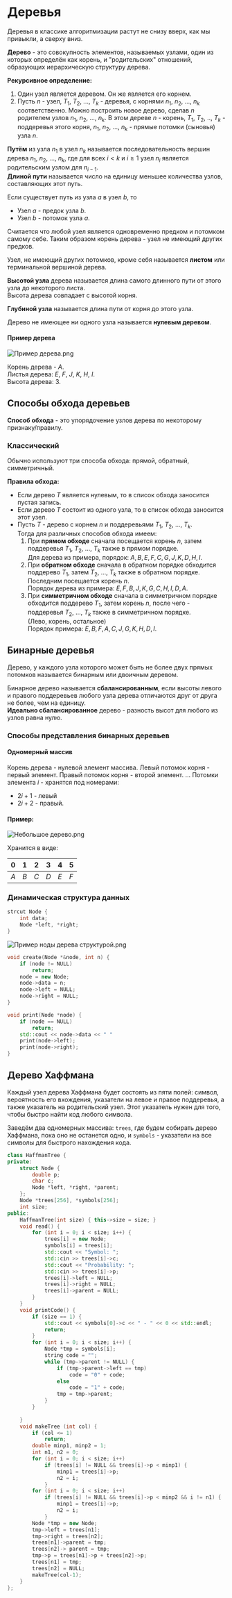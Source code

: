 # Деревья

Деревья в классике алгоритмизации растут не снизу вверх, как мы привыкли, а сверху вниз.

**Дерево** - это совокупность элементов, называемых узлами, один из которых определён как корень, и "родительских" отношений, образующих иерархическую структуру дерева.

**Рекурсивное определение:**
1. Один узел является деревом. Он же является его корнем.
2. Пусть $n$ - узел, $T_1$, $T_2$, ..., $T_k$ - деревья, с корнями $n_1$, $n_2$, ..., $n_k$ соответственно. Можно построить новое дерево, сделав $n$ родителем узлов $n_1$, $n_2$, ..., $n_k$. В этом дереве $n$ - корень, $T_1$, $T_2$, .., $T_k$ - поддеревья этого корня, $n_1$, $n_2$, ..., $n_k$ - прямые потомки (сыновья) узла $n$.

**Путём** из узла $n_1$ в узел $n_k$ называется последовательность вершин дерева $n_1$, $n_2$, ..., $n_k$, где для всех $i < k$ и $i \geq 1$ узел $n_i$ является родительским узлом для $n_{i-1}$.  
**Длиной пути** называется число на единицу меньшее количества узлов, составляющих этот путь.

Если существует путь из узла $a$ в узел $b$, то
- Узел $a$ - предок узла $b$.
- Узел $b$ - потомок узла $a$.

Считается что любой узел является одновременно предком и потомком самому себе. Таким образом корень дерева - узел не имеющий других предков.

Узел, не имеющий других потомков, кроме себя называется **листом** или терминальной вершиной дерева.

**Высотой узла** дерева называется длина самого длинного пути от этого узла до некоторого листа.  
Высота дерева совпадает с высотой корня.

**Глубиной узла** называется длина пути от корня до этого узла.

Дерево не имеющее ни одного узла называется **нулевым деревом**.


#### Пример дерева

![Пример дерева.png](../%D0%9F%D1%80%D0%B8%D0%BC%D0%B5%D1%80%20%D0%B4%D0%B5%D1%80%D0%B5%D0%B2%D0%B0.png#)

Корень дерева - $A$.  
Листья дерева: $E$, $F$, $J$, $K$, $H$, $I$.  
Высота дерева: $3$.

## Способы обхода деревьев

**Способ обхода** - это упорядочение узлов дерева по некоторому признаку/правилу.
### Классический

Обычно используют три способа обхода: прямой, обратный, симметричный.

**Правила обхода:**
- Если дерево $T$ является нулевым, то в список обхода заносится пустая запись.
- Если дерево $T$ состоит из одного узла, то в список обхода заносится этот узел.
- Пусть $T$ - дерево с корнем $n$ и поддеревьями $T_1$, $T_2$, ..., $T_k$.  
	Тогда для различных способов обхода имеем:
	1. При **прямом обходе** сначала посещается корень $n$, затем поддеревья $T_1$, $T_2$, ..., $T_k$ также в прямом порядке.  
		Для дерева из примера, порядок: $A,B,E,F,C,G,J,K,D,H,I$.
	2. При **обратном обходе** сначала в обратном порядке обходится поддерево $T_1$, затем $T_2$, ..., $T_k$ также в обратном порядке. Последним посещается корень $n$.  
		Порядок дерева из примера: $E,F,B,J,K,G,C,H,I,D,A$.
	3. При **симметричном обходе** сначала в симметричном порядке обходится поддерево $T_1$, затем корень $n$, после чего - поддеревья $T_2$, ..., $T_k$ также в симметричном порядке.  
		(Лево, корень, остальное)  
		Порядок примера: $E,B,F,A,C,J,G,K,H,D,I$.

## Бинарные деревья

Дерево, у каждого узла которого может быть не более двух прямых потомков называется бинарным или двоичным деревом.

Бинарное дерево называется **сбалансированным**, если высоты левого и правого поддеревьев любого узла дерева отличаются друг от друга не более, чем на единицу.  
**Идеально сбалансированное** дерево - разность высот для любого из узлов равна нулю.

### Способы представления бинарных деревьев

#### Одномерный массив

Корень дерева - нулевой элемент массива.
Левый потомок корня - первый элемент.
Правый потомок корня - второй элемент.
...
Потомки элемента $i$ - хранятся под номерами:
- $2i+1$ - левый
- $2i+2$ - правый.

#### Пример:
![Небольшое дерево.png](../%D0%9D%D0%B5%D0%B1%D0%BE%D0%BB%D1%8C%D1%88%D0%BE%D0%B5%20%D0%B4%D0%B5%D1%80%D0%B5%D0%B2%D0%BE.png#)

Хранится в виде:

| 0   | 1   | 2   | 3   | 4   | 5   |
| --- | --- | --- | --- | --- | --- |
| $A$ | $B$ | $C$ | $D$ | $E$ | $F$   |

### Динамическая структура данных

```cpp
strcut Node {
	int data;
	Node *left, *right;
}
```
![Пример ноды дерева структурой.png](../%D0%9F%D1%80%D0%B8%D0%BC%D0%B5%D1%80%20%D0%BD%D0%BE%D0%B4%D1%8B%20%D0%B4%D0%B5%D1%80%D0%B5%D0%B2%D0%B0%20%D1%81%D1%82%D1%80%D1%83%D0%BA%D1%82%D1%83%D1%80%D0%BE%D0%B9.png#)
```cpp
void create(Node *&node, int n) {
	if (node != NULL)
		return;
	node = new Node;
	node->data = n;
	node->left = NULL;
	node->right = NULL;
}

void print(Node *node) {
	if (node == NULL)
		return;
	std::cout << node->data << " "
	print(node->left);
	print(node->right);
}
```

## Дерево Хаффмана

Каждый узел дерева Хаффмана будет состоять из пяти полей: символ, вероятность его вхождения, указатели на левое и правое поддеревья, а также указатель на родительский узел. Этот указатель нужен для того, чтобы быстро найти код любого символа.

Заведём два одномерных массива: `trees`, где будем собирать дерево Хаффмана, пока оно не останется одно, и `symbols` - указатели на все символы для быстрого нахождения кода.

```cpp
class HaffmanTree {
private:
	struct Node {
		double p;
		char c;
		Node *left, *right, *parent;
	};
	Node *trees[256], *symbols[256];
	int size;
public:
	HaffmanTree(int size) { this->size = size; }
	void read() {
		for (int i = 0; i < size; i++) {
			trees[i] = new Node;
			symbols[i] = trees[i];
			std::cout << "Symbol: ";
			std::cin >> trees[i]->c;
			std::cout << "Probability: ";
			std::cin >> trees[i]->p;
			trees[i]->left = NULL;
			trees[i]->right = NULL;
			trees[i]->parent = NULL;
		}
	}
	void printCode() {
		if (size == 1) {
			std::cout << symbols[0]->c << " - " << 0 << std::endl;
			return;
		}
		for (int i = 0; i < size; i++) {
			Node *tmp = symbols[i];
			string code = "";
			while (tmp->parent != NULL) {
				if (tmp->parent->left == tmp)
					code = "0" + code;
				else
					code = "1" + code;
				tmp = tmp->parent;
			}
		}
		
	}
	void makeTree (int col) {
		if (col <= 1)
			return;
		double minp1, minp2 = 1;
		int n1, n2 = 0;
		for (int i = 0; i < size; i++)
			if (trees[i] != NULL && trees[i]->p < minp1) {
				minp1 = trees[i]->p;
				n2 = i;
			}
		for (int i = 0; i < size; i++)
			if (trees[i] != NULL && trees[i]->p < minp2 && i != n1) {
				minp1 = trees[i]->p;
				n2 = i;
			}
		Node *tmp = new Node;
		tmp->left = trees[n1];
		tmp->right = trees[n2];
		treen[n1]->parent = tmp;
		trees[n2]-> parent = tmp;
		tmp->p = trees[n1]->p + trees[n2]->p;
		trees[n1] = tmp;
		trees[n2] = NULL;
		makeTree(col-1);
	}
};
```
